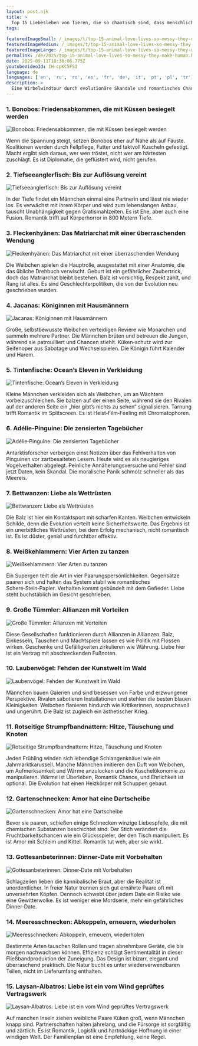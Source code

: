 ```yaml
---
layout: post.njk
title: >
  Top 15 Liebesleben von Tieren, die so chaotisch sind, dass menschliches Drama harmlos wirkt
tags:
  
featuredImageSmall: /_images/t/top-15-animal-love-lives-so-messy-they-make-human-cover-de-small.webp
featuredImageMedium: /_images/t/top-15-animal-love-lives-so-messy-they-make-human-cover-de-medium.webp
featuredImageLarge: /_images/t/top-15-animal-love-lives-so-messy-they-make-human-cover-de-large.webp
permalink: /de/2025/top-15-animal-love-lives-so-messy-they-make-human.html
date: 2025-09-11T10:30:08.775Z
youtubeVideoId: IH-cpKC5FSI
language: de
languages: ['en', 'ru', 'ro', 'es', 'fr', 'de', 'it', 'pt', 'pl', 'tr']
description: >
  Eine Wirbelwindtour durch evolutionäre Skandale und romantisches Chaos. Gleichteile Wissenschaft, Gerücht und augenbrauenerhebendes Verhalten — diese Paarungsrituale sind lustig, beängstigend und seltsam vertraut. Erwarten Sie Machtspiele, Kunstdiebstähle und Zweckgemeinschaften mit Nebenleistungen. Machen Sie sich bereit, neu zu überlegen, was „normal“ in der Natur bedeutet.
---
```


### 1. Bonobos: Friedensabkommen, die mit Küssen besiegelt werden

![Bonobos: Friedensabkommen, die mit Küssen besiegelt werden](/_images/5/51c4fc194cfdf5f8e53bc88e80f564ec-medium.webp)

Wenn die Spannung steigt, setzen Bonobos eher auf Nähe als auf Fäuste. Koalitionen werden durch Fellpflege, Futter und taktvoll Kuscheln gefestigt. Macht ergibt sich daraus, wer wen tröstet, nicht wer am härtesten zuschlägt. Es ist Diplomatie, die geflüstert wird, nicht gerufen.

### 2. Tiefseeanglerfisch: Bis zur Auflösung vereint

![Tiefseeanglerfisch: Bis zur Auflösung vereint](/_images/d/d586b795cc48bf3ee9d55c3720b05434-medium.webp)

In der Tiefe findet ein Männchen einmal eine Partnerin und lässt nie wieder los. Es verwächst mit ihrem Körper und wird zum lebenslangen Anbau, tauscht Unabhängigkeit gegen Gratismahlzeiten. Es ist Ehe, aber auch eine Fusion. Romantik trifft auf Körperhorror in 800 Metern Tiefe.

### 3. Fleckenhyänen: Das Matriarchat mit einer überraschenden Wendung

![Fleckenhyänen: Das Matriarchat mit einer überraschenden Wendung](/_images/c/ccd8c4809b4c99305f7b940c2f6fd5f7-medium.webp)

Die Weibchen spielen die Hauptrolle, ausgestattet mit einer Anatomie, die das übliche Drehbuch verwischt. Geburt ist ein gefährlicher Zaubertrick, doch das Matriarchat bleibt bestehen. Balz ist vorsichtig, Respekt zählt, und Rang ist alles. Es sind Geschlechterpolitiken, die von der Evolution neu geschrieben wurden.

### 4. Jacanas: Königinnen mit Hausmännern

![Jacanas: Königinnen mit Hausmännern](/_images/b/b73c0f79fdfa71ea32b1b0a586b69b2b-medium.webp)

Große, selbstbewusste Weibchen verteidigen Reviere wie Monarchen und sammeln mehrere Partner. Die Männchen brüten und betreuen die Jungen, während sie patrouilliert und Chancen stiehlt. Küken‑schutz wird zur Seifenoper aus Sabotage und Wechselspielen. Die Königin führt Kalender und Harem.

### 5. Tintenfische: Ocean’s Eleven in Verkleidung

![Tintenfische: Ocean’s Eleven in Verkleidung](/_images/a/a7acc7131d31ade33b279611106f74ff-medium.webp)

Kleine Männchen verkleiden sich als Weibchen, um an Wächtern vorbeizuschleichen. Sie balzen auf der einen Seite, während sie den Rivalen auf der anderen Seite ein „hier gibt’s nichts zu sehen“ signalisieren. Tarnung trifft Romantik im Splitscreen. Es ist Heist‑Film‑Feeling mit Chromatophoren.

### 6. Adélie‑Pinguine: Die zensierten Tagebücher

![Adélie‑Pinguine: Die zensierten Tagebücher](/_images/5/5a87126ab4179c2a8a394d1594caa2a8-medium.webp)

Antarktisforscher verbergen einst Notizen über das Fehlverhalten von Pinguinen vor zartbesaiteten Lesern. Heute wird es als neugieriges Vogelverhalten abgelegt. Peinliche Annäherungsversuche und Fehler sind jetzt Daten, kein Skandal. Die moralische Panik schmolz schneller als das Meereis.

### 7. Bettwanzen: Liebe als Wettrüsten

![Bettwanzen: Liebe als Wettrüsten](/_images/a/a97649981240eab29e28d9254c622534-medium.webp)

Die Balz ist hier ein Kontaktsport mit scharfen Kanten. Weibchen entwickeln Schilde, denn die Evolution verteilt keine Sicherheitsworte. Das Ergebnis ist ein unerbittliches Wettrüsten, bei dem Erfolg mechanisch, nicht romantisch ist. Es ist düster, genial und furchtbar effektiv.

### 8. Weißkehlammern: Vier Arten zu tanzen

![Weißkehlammern: Vier Arten zu tanzen](/_images/9/93d841e22095a6e6a0b9eadc4eaffb19-medium.webp)

Ein Supergen teilt die Art in vier Paarungspersönlichkeiten. Gegensätze paaren sich und halten das System stabil wie romantisches Schere‑Stein‑Papier. Verhalten kommt gebündelt mit dem Gefieder. Liebe steht buchstäblich im Gesicht geschrieben.

### 9. Große Tümmler: Allianzen mit Vorteilen

![Große Tümmler: Allianzen mit Vorteilen](/_images/a/a41e6de36bf671b8a8fe73277acb9dfc-medium.webp)

Diese Gesellschaften funktionieren durch Allianzen in Allianzen. Balz, Einkesseln, Tauschen und Machtspiele lassen es wie Politik mit Flossen wirken. Geschenke und Gefälligkeiten zirkulieren wie Währung. Liebe hier ist ein Vertrag mit abschreckenden Fußnoten.

### 10. Laubenvögel: Fehden der Kunstwelt im Wald

![Laubenvögel: Fehden der Kunstwelt im Wald](/_images/8/837f80a497717e612f2c48e4ffdfec0b-medium.webp)

Männchen bauen Galerien und sind besessen von Farbe und erzwungener Perspektive. Rivalen sabotieren Installationen und stehlen die besten blauen Kleinigkeiten. Weibchen flanieren hindurch wie Kritikerinnen, anspruchsvoll und ungerührt. Die Balz ist zugleich ein ästhetischer Krieg.

### 11. Rotseitige Strumpfbandnattern: Hitze, Täuschung und Knoten

![Rotseitige Strumpfbandnattern: Hitze, Täuschung und Knoten](/_images/a/a30a40c558eadf3fe74defb17c381b2c-medium.webp)

Jeden Frühling winden sich lebendige Schlangenknäuel wie ein Jahrmarktkarussell. Manche Männchen imitieren den Duft von Weibchen, um Aufmerksamkeit und Wärme anzulocken und die Kuschelökonomie zu manipulieren. Wärme ist Überleben, Romantik Chance, und Ehrlichkeit ist optional. Die Evolution hat einen Heizkörper mit Schuppen gebaut.

### 12. Gartenschnecken: Amor hat eine Dartscheibe

![Gartenschnecken: Amor hat eine Dartscheibe](/_images/e/e08198bf13fc9f2854b4296c9609c2d1-medium.webp)

Bevor sie paaren, schießen einige Schnecken winzige Liebespfeile, die mit chemischen Substanzen beschichtet sind. Der Stich verändert die Fruchtbarkeitschancen wie ein Glücksspieler, der den Tisch manipuliert. Es ist Amor mit Schleim und Kittel. Romantik tut weh, aber sie wirkt.

### 13. Gottesanbeterinnen: Dinner‑Date mit Vorbehalten

![Gottesanbeterinnen: Dinner‑Date mit Vorbehalten](/_images/2/283fd17f057d6126b32c2d5e9aa75470-medium.webp)

Schlagzeilen lieben die kannibalische Braut, aber die Realität ist unordentlicher. In freier Natur trennen sich gut ernährte Paare oft mit unversehrten Köpfen. Dennoch schwebt über jedem Date ein Risiko wie eine Gewitterwolke. Es ist weniger eine Mordserie, mehr ein gefährliches Dinner‑Date.

### 14. Meeresschnecken: Abkoppeln, erneuern, wiederholen

![Meeresschnecken: Abkoppeln, erneuern, wiederholen](/_images/b/b953dab96f744b99bcb8cae1d594cca0-medium.webp)

Bestimmte Arten tauschen Rollen und tragen abnehmbare Geräte, die bis morgen nachwachsen können. Effizienz schlägt Sentimentalität in dieser Fließbandproduktion der Zuneigung. Das Design ist bizarr, elegant und überraschend praktisch. Die Natur bucht es unter wiederverwendbaren Teilen, nicht im Lieferumfang enthalten.

### 15. Laysan‑Albatros: Liebe ist ein vom Wind geprüftes Vertragswerk

![Laysan‑Albatros: Liebe ist ein vom Wind geprüftes Vertragswerk](/_images/1/13c985746368a61a599d9c2010540e12-medium.webp)

Auf manchen Inseln ziehen weibliche Paare Küken groß, wenn Männchen knapp sind. Partnerschaften halten jahrelang, und die Fürsorge ist sorgfältig und zärtlich. Es ist Romantik, Logistik und hartnäckige Hoffnung in einer windigen Welt. Der Familienplan ist eine Empfehlung, keine Regel.

